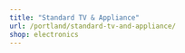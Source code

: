 ```yaml
---
title: "Standard TV & Appliance"
url: /portland/standard-tv-and-appliance/
shop: electronics
---
```

